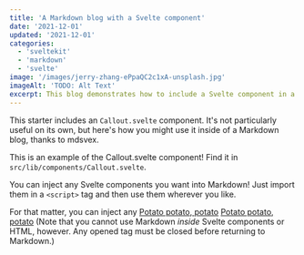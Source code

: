 ```yaml
---
title: 'A Markdown blog with a Svelte component'
date: '2021-12-01'
updated: '2021-12-01'
categories:
  - 'sveltekit'
  - 'markdown'
  - 'svelte'
image: '/images/jerry-zhang-ePpaQC2c1xA-unsplash.jpg'
imageAlt: 'TODO: Alt Text'
excerpt: This blog demonstrates how to include a Svelte component in a Markdown blog.
---
```


<script>
	import Callout from '$lib/components/Callout.svelte';
</script>

This starter includes an `Callout.svelte` component. It's not particularly useful on its own, but here's how you might use it inside of a Markdown blog, thanks to mdsvex.

<Callout>
This is an example of the Callout.svelte component! Find it in <code>src/lib/components/Callout.svelte</code>.
</Callout>

You can inject any Svelte components you want into Markdown! Just import them in a `<script>` tag and then use them wherever you like.

For that matter, you can inject any [Potato potato, potato](/) [Potato potato, potato](/) (Note that you cannot use Markdown _inside_ Svelte components or HTML, however. Any opened tag must be closed before returning to Markdown.)
